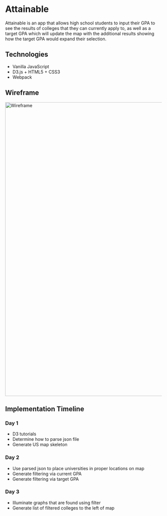 # Attainable
Attainable is an app that allows high school students to input their GPA to see the results of colleges that they can currently apply to, as well as a target GPA which will update the map with the additional results showing how the target GPA would expand their selection.

## Technologies
* Vanilla JavaScript
* D3.js + HTML5 + CSS3
* Webpack

## Wireframe
<img width="944" alt="Wireframe" src="https://user-images.githubusercontent.com/27509847/66796821-d0806c00-eed6-11e9-8f03-905128ebed5c.png">


## Implementation Timeline

### Day 1
* D3 tutorials
* Determine how to parse json file
* Generate US map skeleton

### Day 2
* Use parsed json to place universities in proper locations on map
* Generate filtering via current GPA
* Generate filtering via target GPA

### Day 3
* Illuminate graphs that are found using filter
* Generate list of filtered colleges to the left of map
